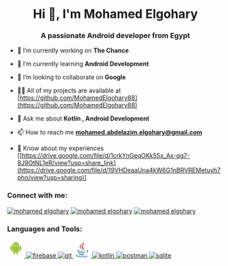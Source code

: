 
<h1 align="center">Hi 👋, I'm Mohamed Elgohary</h1>
<h3 align="center">A passionate Android developer from Egypt</h3>

- 🔭 I’m currently working on **The Chance**

- 🌱 I’m currently learning **Android Development**

- 👯 I’m looking to collaborate on **Google**

- 👨‍💻 All of my projects are available at [https://github.com/MohamedElgohary88](https://github.com/MohamedElgohary88)

- 💬 Ask me about **Kotlin , Android Development**

- 📫 How to reach me **mohamed.abdelazim.elgohary@gmail.com**

- 📄 Know about my experiences [[https://drive.google.com/file/d/1crkYnGeqOKk55x_Ax-qg7-8J9OtNL1eR/view?usp=share_link](https://drive.google.com/file/d/19VHDeaaUna4kW6G1nBRVREMetuyh7phn/view?usp=sharing)]



<h3 align="left">Connect with me:</h3>
<p align="left">
<a href="https://linkedin.com/in/mohamed elgohary" target="blank"><img align="center" src="https://raw.githubusercontent.com/rahuldkjain/github-profile-readme-generator/master/src/images/icons/Social/linked-in-alt.svg" alt="mohamed elgohary" height="30" width="40" /></a>
<a href="https://www.hackerrank.com/mohamed elgohary" target="blank"><img align="center" src="https://raw.githubusercontent.com/rahuldkjain/github-profile-readme-generator/master/src/images/icons/Social/hackerrank.svg" alt="mohamed elgohary" height="30" width="40" /></a>
<a href="https://www.leetcode.com/mohamed elgohary" target="blank"><img align="center" src="https://raw.githubusercontent.com/rahuldkjain/github-profile-readme-generator/master/src/images/icons/Social/leet-code.svg" alt="mohamed elgohary" height="30" width="40" /></a>
</p>

<h3 align="left">Languages and Tools:</h3>
<p align="left"> <a href="https://developer.android.com" target="_blank" rel="noreferrer"> <img src="https://raw.githubusercontent.com/devicons/devicon/master/icons/android/android-original-wordmark.svg" alt="android" width="40" height="40"/> </a> <a href="https://firebase.google.com/" target="_blank" rel="noreferrer"> <img src="https://www.vectorlogo.zone/logos/firebase/firebase-icon.svg" alt="firebase" width="40" height="40"/> </a> <a href="https://git-scm.com/" target="_blank" rel="noreferrer"> <img src="https://www.vectorlogo.zone/logos/git-scm/git-scm-icon.svg" alt="git" width="40" height="40"/> </a> <a href="https://www.java.com" target="_blank" rel="noreferrer"> <img src="https://raw.githubusercontent.com/devicons/devicon/master/icons/java/java-original.svg" alt="java" width="40" height="40"/> </a> <a href="https://kotlinlang.org" target="_blank" rel="noreferrer"> <img src="https://www.vectorlogo.zone/logos/kotlinlang/kotlinlang-icon.svg" alt="kotlin" width="40" height="40"/> </a> <a href="https://postman.com" target="_blank" rel="noreferrer"> <img src="https://www.vectorlogo.zone/logos/getpostman/getpostman-icon.svg" alt="postman" width="40" height="40"/> </a> <a href="https://www.sqlite.org/" target="_blank" rel="noreferrer"> <img src="https://www.vectorlogo.zone/logos/sqlite/sqlite-icon.svg" alt="sqlite" width="40" height="40"/> </a> </p>

